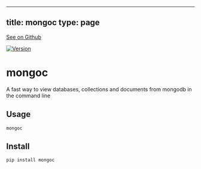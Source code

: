 
---
title: mongoc
type: page
---

[See on Github](https://github.com/jakeroggenbuck/mongoc/)

<a href="https://pypi.org/project/mongoc/">![Version](https://img.shields.io/pypi/v/mongoc)</a>

# mongoc
A fast way to view databases, collections and documents from mongodb in the command line

## Usage

`mongoc`

## Install

`pip install mongoc`
